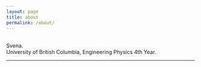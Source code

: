 ```yaml
---
layout: page
title: about
permalink: /about/
---
```


<!-- <img class="col one right" src="/img/prof_pic.jpg"> -->

<br/>
Svena.
<br/>
University of British Columbia, Engineering Physics 4th Year. 

<br/>
<hr/>
<br/>
<span class="contacticon center">
	<a href="mailto:miyesven@gmail.com"><i class="fa fa-envelope-square"></i></a>
	<a href="https://github.com/miyesven" target="_blank"><i class="fa fa-github-square"></i></a>
	<a href="https://www.linkedin.com/in/svenayu" target="_blank"><i class="fa fa-linkedin-square"></i></a>
	<!-- <a href="http://tumblr.com" target="_blank"><i class="fa fa-tumblr-square"></i></a>
	<a href="https://twitter.com" target="_blank"><i class="fa fa-twitter-square"></i></a> -->
</span>

<!-- <div class="col three caption">
	You can even add a little note about which of these is the best way to reach you.
</div> -->

